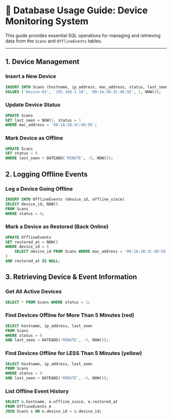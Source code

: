 # 📄 Database Usage Guide: Device Monitoring System

This guide provides essential SQL operations for managing and retrieving data from the `Scans` and `OfflineEvents` tables.

---

## **1. Device Management**

###  Insert a New Device
```sql
INSERT INTO Scans (hostname, ip_address, mac_address, status, last_seen) 
VALUES ('Device-01', '192.168.1.10', '00:1A:2B:3C:4D:5E', 1, NOW());
```

### Update Device Status
```sql
UPDATE Scans 
SET last_seen = NOW(), status = 1 
WHERE mac_address = '00:1A:2B:3C:4D:5E';
```

### Mark Device as Offline 
```sql
UPDATE Scans 
SET status = 0 
WHERE last_seen < DATEADD('MINUTE', -5, NOW()); 

```

## **2. Logging Offline Events**

###  Log a Device Going Offline
```sql
INSERT INTO OfflineEvents (device_id, offline_since) 
SELECT device_id, NOW() 
FROM Scans 
WHERE status = 0;

```

### Mark a Device as Restored (Back Online)
```sql
UPDATE OfflineEvents 
SET restored_at = NOW() 
WHERE device_id = (
    SELECT device_id FROM Scans WHERE mac_address = '00:1A:2B:3C:4D:5E'
) 
AND restored_at IS NULL;

```
## **3. Retrieving Device & Event Information**
###  Get All Active Devices
```sql
SELECT * FROM Scans WHERE status = 1;
```

###  Find Devices Offline for More Than 5 Minutes (red)
```sql
SELECT hostname, ip_address, last_seen 
FROM Scans 
WHERE status = 0 
AND last_seen < DATEADD('MINUTE', -5, NOW());
```

###  Find Devices Offline for LESS Than 5 Minutes (yellow)
```sql
SELECT hostname, ip_address, last_seen 
FROM Scans 
WHERE status = 0 
AND last_seen > DATEADD('MINUTE', -5, NOW());
```

###  List Offline Event History
```sql
SELECT s.hostname, e.offline_since, e.restored_at 
FROM OfflineEvents e 
JOIN Scans s ON e.device_id = s.device_id;
```




